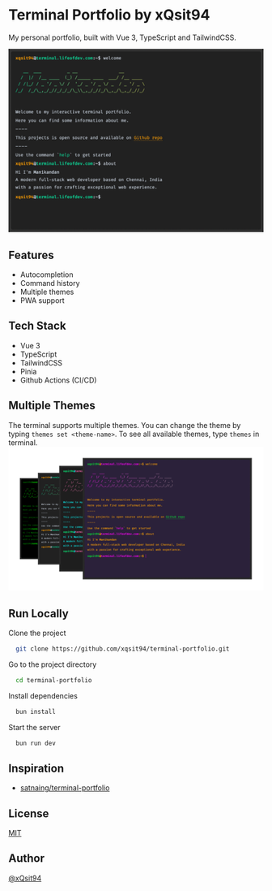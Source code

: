 # Terminal Portfolio by xQsit94

My personal portfolio, built with Vue 3, TypeScript and TailwindCSS.

![Terminal Portfolio by xQsit94](docs/1.png)

## Features
- Autocompletion
- Command history
- Multiple themes
- PWA support

## Tech Stack
- Vue 3
- TypeScript
- TailwindCSS
- Pinia
- Github Actions (CI/CD)

## Multiple Themes
The terminal supports multiple themes. You can change the theme by typing `themes set <theme-name>`.
To see all available themes, type `themes` in terminal.
![Themes](docs/themes.png)

## Run Locally
Clone the project
```bash
  git clone https://github.com/xqsit94/terminal-portfolio.git
```

Go to the project directory
```bash
  cd terminal-portfolio
```

Install dependencies
```bash
  bun install
```

Start the server
```bash
  bun run dev
```

## Inspiration
- [satnaing/terminal-portfolio](https://github.com/satnaing/terminal-portfolio)

## License
[MIT](LICENSE)

## Author
[@xQsit94](https://github.com/xQsit94)
